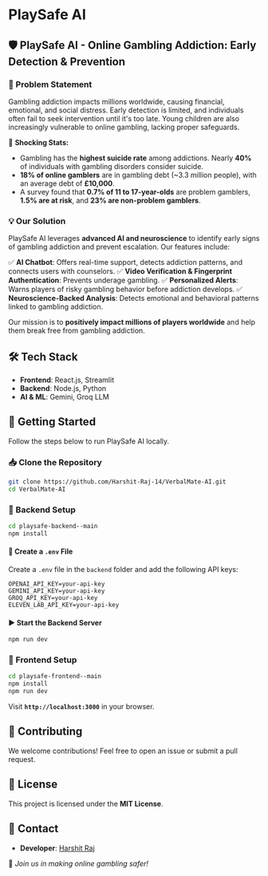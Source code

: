 # PlaySafe AI


## 🛡️ PlaySafe AI - Online Gambling Addiction: Early Detection & Prevention

### 🚨 Problem Statement
Gambling addiction impacts millions worldwide, causing financial, emotional, and social distress. Early detection is limited, and individuals often fail to seek intervention until it's too late. Young children are also increasingly vulnerable to online gambling, lacking proper safeguards.

🔹 **Shocking Stats:**
- Gambling has the **highest suicide rate** among addictions. Nearly **40%** of individuals with gambling disorders consider suicide.
- **18% of online gamblers** are in gambling debt (~3.3 million people), with an average debt of **£10,000**.
- A survey found that **0.7% of 11 to 17-year-olds** are problem gamblers, **1.5% are at risk**, and **23% are non-problem gamblers**.

### 💡 Our Solution
PlaySafe AI leverages **advanced AI and neuroscience** to identify early signs of gambling addiction and prevent escalation. Our features include:

✅ **AI Chatbot**: Offers real-time support, detects addiction patterns, and connects users with counselors.
✅ **Video Verification & Fingerprint Authentication**: Prevents underage gambling.
✅ **Personalized Alerts**: Warns players of risky gambling behavior before addiction develops.
✅ **Neuroscience-Backed Analysis**: Detects emotional and behavioral patterns linked to gambling addiction.

Our mission is to **positively impact millions of players worldwide** and help them break free from gambling addiction.

## 🛠️ Tech Stack
- **Frontend**: React.js, Streamlit
- **Backend**: Node.js, Python
- **AI & ML**: Gemini, Groq LLM

## 🚀 Getting Started
Follow the steps below to run PlaySafe AI locally.

### 📥 Clone the Repository
```sh
git clone https://github.com/Harshit-Raj-14/VerbalMate-AI.git
cd VerbalMate-AI
```

### 🔧 Backend Setup
```sh
cd playsafe-backend--main
npm install
```

#### 📌 Create a `.env` File
Create a `.env` file in the `backend` folder and add the following API keys:
```env
OPENAI_API_KEY=your-api-key
GEMINI_API_KEY=your-api-key
GROQ_API_KEY=your-api-key
ELEVEN_LAB_API_KEY=your-api-key
```

#### ▶️ Start the Backend Server
```sh
npm run dev
```

### 🎨 Frontend Setup
```sh
cd playsafe-frontend--main
npm install
npm run dev
```

Visit **`http://localhost:3000`** in your browser.

## 🤝 Contributing
We welcome contributions! Feel free to open an issue or submit a pull request.

## 📜 License
This project is licensed under the **MIT License**.

## 💌 Contact
- **Developer**: [Harshit Raj](https://github.com/Harshit-Raj-14)

🚀 *Join us in making online gambling safer!*

